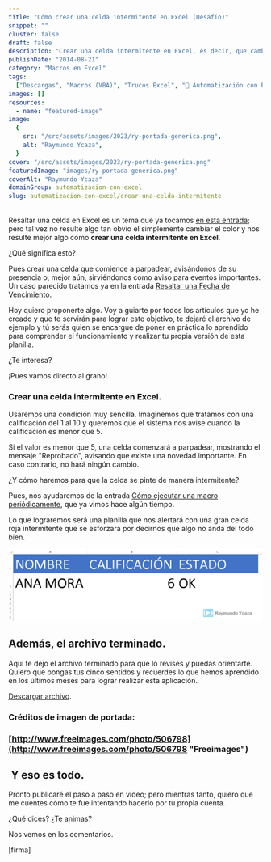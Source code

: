 ```yaml
---
title: "Cómo crear una celda intermitente en Excel (Desafío)"
snippet: ""
cluster: false
draft: false
description: "Crear una celda intermitente en Excel, es decir, que cambie de color una y otra vez, no es algo demasiado complicado de hacer. Sigue leyendo y te muestro cómo hacerlo."
publishDate: "2014-08-21"
category: "Macros en Excel"
tags:
  ["Descargas", "Macros (VBA)", "Trucos Excel", "🤖 Automatización con Excel"]
images: []
resources:
  - name: "featured-image"
image:
  {
    src: "/src/assets/images/2023/ry-portada-generica.png",
    alt: "Raymundo Ycaza",
  }
cover: "/src/assets/images/2023/ry-portada-generica.png"
featuredImage: "images/ry-portada-generica.png"
coverAlt: "Raymundo Ycaza"
domainGroup: automatizacion-con-excel
slug: automatizacion-con-excel/crear-una-celda-intermitente
---
```


Resaltar una celda en Excel es un tema que ya tocamos [en esta entrada](http://raymundoycaza.com/como-resaltar-celda-activa/ "Resaltar la celda activa."); pero tal vez no resulte algo tan obvio el simplemente cambiar el color y nos resulte mejor algo como **crear una celda intermitente en Excel**.

¿Qué significa esto?

Pues crear una celda que comience a parpadear, avisándonos de su presencia o, mejor aún, sirviéndonos como aviso para eventos importantes. Un caso parecido tratamos ya en la entrada [Resaltar una Fecha de Vencimiento](http://raymundoycaza.com/como-resaltar-una-fecha-de-vencimiento-en-excel/ "Resaltar una Fecha de Vencimiento").

Hoy quiero proponerte algo. Voy a guiarte por todos los artículos que yo he creado y que te servirán para lograr este objetivo, te dejaré el archivo de ejemplo y tú serás quien se encargue de poner en práctica lo aprendido para comprender el funcionamiento y realizar tu propia versión de esta planilla.

¿Te interesa?

¡Pues vamos directo al grano!

### Crear una celda intermitente en Excel.

Usaremos una condición muy sencilla. Imaginemos que tratamos con una calificación del 1 al 10 y queremos que el sistema nos avise cuando la calificación es menor que 5.

Si el valor es menor que 5, una celda comenzará a parpadear, mostrando el mensaje "Reprobado", avisando que existe una novedad importante. En caso contrario, no hará ningún cambio.

¿Y cómo haremos para que la celda se pinte de manera intermitente?

Pues, nos ayudaremos de la entrada [Cómo ejecutar una macro periódicamente](http://raymundoycaza.com/ejecutar-una-macro-periodicamente/ "Cómo ejecutar una macro periódicamente"), que ya vimos hace algún tiempo.

Lo que lograremos será una planilla que nos alertará con una gran celda roja intermitente que se esforzará por decirnos que algo no anda del todo bien.

![Crear una celda intermitente](/src/assets/images/2023/crear-una-celda-intermitente.gif)

## Además, el archivo terminado.

Aquí te dejo el archivo terminado para que lo revises y puedas orientarte. Quiero que pongas tus cinco sentidos y recuerdes lo que hemos aprendido en los últimos meses para lograr realizar esta aplicación.

[Descargar archivo](http://raymundoycaza.com/wp-content/uploads//crear-una-celda-intermitente.xlsm "Descargar archivo").

### Créditos de imagen de portada:

### [http://www.freeimages.com/photo/506798](http://www.freeimages.com/photo/506798 "Freeimages")

##  Y eso es todo.

Pronto publicaré el paso a paso en vídeo; pero mientras tanto, quiero que me cuentes cómo te fue intentando hacerlo por tu propia cuenta.

¿Qué dices? ¿Te animas?

Nos vemos en los comentarios.

\[firma\]
